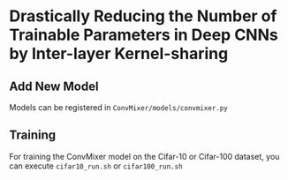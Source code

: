 
# Drastically Reducing the Number of Trainable Parameters in Deep CNNs by Inter-layer Kernel-sharing

  

## Add New Model

Models can be registered in `ConvMixer/models/convmixer.py`

  

## Training

For training the ConvMixer model on the Cifar-10 or Cifar-100 dataset, you can execute `cifar10_run.sh` or `cifar100_run.sh`
